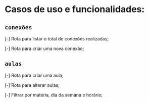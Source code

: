 
# Casos de uso e funcionalidades:

## `conexões`

 [-] Rota para listar o total de conexões realizadas;

 [-] Rota para criar uma nova conexão;


## `aulas`
 [-] Rota para criar uma aula;

 [-] Rota para alterar aulas;

 [-] Filtrar por matéria, dia da semana e horário;


